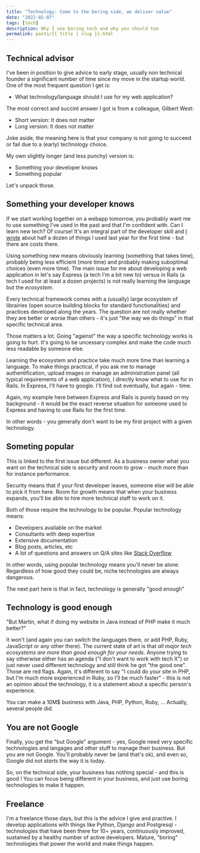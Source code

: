 ```yaml
---
title: "Technology: Come to the boring side, we deliver value"
date: "2022-02-07"
tags: [tech]
description: Why I use boring tech and why you should too
permalink: posts/{{ title | slug }}.html
---
```


## Technical advisor

I've been in position to give advice to early stage, usually non technical founder a significant number of time since my move in the startup world. One of the most frequent question I get is:

- What technology/language should I use for my web application?

The most correct and succint answer I got is from a colleague, Gilbert West:

- Short version: It does not matter
- Long version: It does not matter

Joke aside, the meaning here is that your company is not going to succeed or fail due to a (early) technology choice. 

My own slightly longer (and less punchy) version is:

- Something your developer knows
- Something popular

Let's unpack those.

## Something your developer knows

If we start working together on a webapp tomorrow, you probably want me to use something I've used in the past and that I'm confident with. Can I learn new tech? Of course! It's an integral part of the developer skill and [I wrote](https://www.joyouscoding.com/posts/2021-wrap-up-on-the-technical-side.html) about half a dozen of things I used last year for the first time - but there are costs there.

Using something new means obviously learning (something that takes time), probably being less efficient (more time) and probably making suboptimal choices (even more time). The main issue for me about developing a web application in let's say Express (a tech I'm a bit new to) versus in Rails (a tech I used for at least a dozen projects) is not really learning the language but the *ecosystem*.

Every technical framework comes with a (usually) large ecosystem of librairies (open source building blocks for standard functionalities) and practices developed along the years. The question are not really whether they are better or worse than others - it's just "the way we do things" in that specific technical area. 

Those matters a lot. Going "against" the way a specific technology works is going to hurt. It's going to be uncessary complex and make the code much less readable by someone else.

Learning the ecosystem and practice take much more time than learning a language. To make things practical, if you ask me to manage authentification, upload images or manage an administration panel (all typical requirements of a web application), I directly know what to use for in Rails. In Express, I'll have to google. I'll find out eventually, but again - time.

Again, my example here between Express and Rails is purely based on my background - it would be the exact reverse situation for someone used to Express and having to use Rails for the first time.

In other words - you generally don't want to be my first project with a given technology.

## Someting popular

This is linked to the first issue but different. As a business owner what you want on the technical side is security and room to grow - much more than for instance performance.

Security means that if your first developer leaves, someone else will be able to pick it from here. Room for growth means that when your business expands, you'll be able to hire more technical staff to work on it.

Both of those require the technology to be popular. Popular technology means:

- Developers available on the market
- Consultants with deep expertise
- Extensive documentation
- Blog posts, articles, etc
- A lot of questions and answers on Q/A sites like [Stack Overflow](https://stackoverflow.com/)

In other words, using popular technology means you'll never be alone. Regardless of how good they could be, niche technologies are always dangerous.

The next part here is that in fact, technology is generally "good enough"

## Technology is good enough

"But Martin, what if doing my website in Java instead of PHP make it much better?"

It won't (and again you can switch the languages there, or add PHP, Ruby, JavaScript or any other there). The current state of art is that *all major tech ecosystems are more than good enough for your needs*. Anyone trying to say otherwise either has an agenda ("I don't want to work with tech X") or just never used different technology and still think he got "the good one". Those are red flags. Again, it's different to say "I could do your site in PHP, but I'm much more experienced in Ruby, so I'll be much faster" - this is not an opinion about the technology, it is a statement about a specific person's experience.

You can make a 10M$ business with Java, PHP, Python, Ruby, ... Actually, several people did.

## You are not Google

Finally, you get the "but Google" argument - yes, Google need very specific technologies and langages and other stuff to manage their business. But you are not Google. You'll probably never be (and that's ok), and even so, Google did not *starts* the way it is today.

So, on the technical side, your business has nothing special - and this is good ! You can focus being different in your business, and just use boring technologies to make it happen.

## Freelance

I'm a freelance those days, but this is the advice I give and practive. I develop applications with things like Python, Django and Postgresql - technologies that have been there for 10+ years, continuously improved, sustained by a healthy number of active developers. Mature, "boring" technologies that power the world and make things happen.